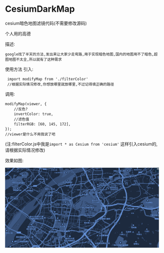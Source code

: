 # CesiumDarkMap
cesium暗色地图滤镜代码(不需要修改源码)

个人用的高德

描述:

```
google找了半天的方法,发出来让大家少走弯路,用于实现暗色地图,国内的地图用不了暗色,超图地图不太全,所以就有了这种需求
```

使用方法
引入:

```
 import modifyMap from './filterColor'
 //根据实际情况修改,你想放哪里就放哪里,不过记得填正确的路径
```

调用:

```
modifyMap(viewer, {
    //反色?
    invertColor: true,
    //滤色值
    filterRGB: [60, 145, 172],
});
//viewer是什么不用我说了吧
```

(注:filterColor.js中我是`import * as Cesium from 'cesium'` 这样引入cesium的,请根据实际情况修改)

效果如图:

![demo](.\demo.png)
